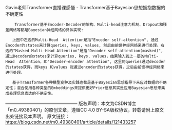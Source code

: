 Gavin老师Transformer直播课感悟 - Transformer基于Bayesian思想拥抱数据的不确定性


        Transformer基于Encoder-Decoder的架构、Multi-head注意力机制、Dropout和残差网络等都是Bayesian神经网络的具体实现:

       上图中左边的Multi-Head  Attention是指"Encoder self-attention", 通过Encoder的states来计算queries, keys, values, 然后由前馈神经网络来进行处理。右边的"Masked Multi-Head Attention"是指"Decoder self-attention(masked)", 通过Decoder的states来计算queries, keys, values，结果输入到上一层的Multi-Head  Attention，即"Decoder-encoder attention", 这里的queries通过decoder的states获得，而keys 和values 则通过encoder的states获得，之后由前馈神经网络来进行处理。

       基于Transformer各种模型变种及实践也都是基于Bayesian思想指导下来应对数据的不确定性；混合使用各种类型的Embeddings来提供更好Prior信息其实是应用Bayesian思想来集成处理信息表达的不确定性。
————————————————
版权声明：本文为CSDN博主「m0_49380401」的原创文章，遵循CC 4.0 BY-SA版权协议，转载请附上原文出处链接及本声明。
原文链接：https://blog.csdn.net/m0_49380401/article/details/121433257
